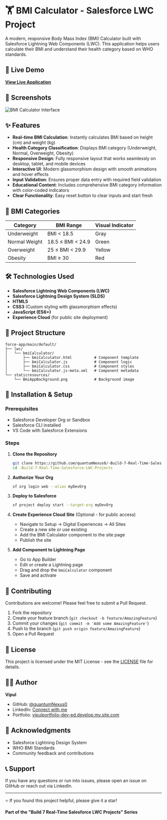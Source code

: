 # 🏋️ BMI Calculator - Salesforce LWC Project

A modern, responsive Body Mass Index (BMI) Calculator built with Salesforce Lightning Web Components (LWC). This application helps users calculate their BMI and understand their health category based on WHO standards.

## 🔗 Live Demo
**[View Live Application](https://vipulportfolio-dev-ed.develop.my.site.com/bmi-calculator)**

## 📸 Screenshots
![BMI Calculator Interface](screenshots/bmi-calculator.png)

## ✨ Features

- **Real-time BMI Calculation**: Instantly calculates BMI based on height (cm) and weight (kg)
- **Health Category Classification**: Displays BMI category (Underweight, Normal, Overweight, Obesity)
- **Responsive Design**: Fully responsive layout that works seamlessly on desktop, tablet, and mobile devices
- **Interactive UI**: Modern glassmorphism design with smooth animations and hover effects
- **Input Validation**: Ensures proper data entry with required field validation
- **Educational Content**: Includes comprehensive BMI category information with color-coded indicators
- **Clear Functionality**: Easy reset button to clear inputs and start fresh

## 🎯 BMI Categories

| Category | BMI Range | Visual Indicator |
|----------|-----------|------------------|
| Underweight | BMI < 18.5 | Gray |
| Normal Weight | 18.5 ≤ BMI < 24.9 | Green |
| Overweight | 25 ≤ BMI < 29.9 | Yellow |
| Obesity | BMI ≥ 30 | Red |

## 🛠️ Technologies Used

- **Salesforce Lightning Web Components (LWC)**
- **Salesforce Lightning Design System (SLDS)**
- **HTML5**
- **CSS3** (Custom styling with glassmorphism effects)
- **JavaScript (ES6+)**
- **Experience Cloud** (for public site deployment)

## 📁 Project Structure

```
force-app/main/default/
├── lwc/
│   └── bmiCalculator/
│       ├── bmiCalculator.html          # Component template
│       ├── bmiCalculator.js            # Component logic
│       ├── bmiCalculator.css           # Component styles
│       └── bmiCalculator.js-meta.xml   # Component metadata
└── staticresources/
    └── BmiAppBackground.png            # Background image
```

## 🚀 Installation & Setup

### Prerequisites
- Salesforce Developer Org or Sandbox
- Salesforce CLI installed
- VS Code with Salesforce Extensions

### Steps

1. **Clone the Repository**
   ```bash
   git clone https://github.com/quantumNexus0/-Build-7-Real-Time-Salesforce-LWC-Projects.git
   cd -Build-7-Real-Time-Salesforce-LWC-Projects
   ```

2. **Authorize Your Org**
   ```bash
   sf org login web --alias myDevOrg
   ```

3. **Deploy to Salesforce**
   ```bash
   sf project deploy start --target-org myDevOrg
   ```

4. **Create Experience Cloud Site** (Optional - for public access)
   - Navigate to Setup → Digital Experiences → All Sites
   - Create a new site or use existing
   - Add the BMI Calculator component to the site page
   - Publish the site

5. **Add Component to Lightning Page**
   - Go to App Builder
   - Edit or create a Lightning page
   - Drag and drop the `bmiCalculator` component
   - Save and activate

## 🤝 Contributing

Contributions are welcome! Please feel free to submit a Pull Request.

1. Fork the repository
2. Create your feature branch (`git checkout -b feature/AmazingFeature`)
3. Commit your changes (`git commit -m 'Add some AmazingFeature'`)
4. Push to the branch (`git push origin feature/AmazingFeature`)
5. Open a Pull Request

## 📝 License

This project is licensed under the MIT License - see the [LICENSE](LICENSE) file for details.

## 👨‍💻 Author

**Vipul**
- GitHub: [@quantumNexus0](https://github.com/quantumNexus0)
- LinkedIn: [Connect with me](https://www.linkedin.com/in/yourprofile)
- Portfolio: [vipulportfolio-dev-ed.develop.my.site.com](https://vipulportfolio-dev-ed.develop.my.site.com)

## 🙏 Acknowledgments

- Salesforce Lightning Design System
- WHO BMI Standards
- Community feedback and contributions

## 📞 Support

If you have any questions or run into issues, please open an issue on GitHub or reach out via LinkedIn.

---

⭐ If you found this project helpful, please give it a star!

**Part of the "Build 7 Real-Time Salesforce LWC Projects" Series**
